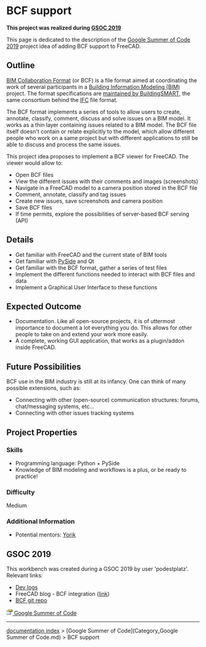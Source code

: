 # BCF support
**This project was realized during [GSOC 2019](#GSOC_2019.md)**

This page is dedicated to the description of the [Google Summer of Code 2019](Google_Summer_of_Code.md) project idea of adding BCF support to FreeCAD.

## Outline

[BIM Collaboration Format](https://www.buildingsmart.org/bim-collaboration-format-explained/) (or BCF) is a file format aimed at coordinating the work of several participants in a [Building Information Modeling (BIM)](https://en.wikipedia.org/wiki/Building_information_modeling) project. The format specifications are [maintained by BuildingSMART](http://www.buildingsmart-tech.org/specifications/bcf-releases), the same consortium behind the [IFC](https://en.wikipedia.org/wiki/Industry_Foundation_Classes) file format.

The BCF format implements a series of tools to allow users to create, annotate, classify, comment, discuss and solve issues on a BIM model. It works as a thin layer containing issues related to a BIM model. The BCF file itself doesn\'t contain or relate explicitly to the model, which allow different people who work on a same project but with different applications to still be able to discuss and process the same issues.

This project idea proposes to implement a BCF viewer for FreeCAD. The viewer would allow to:

-   Open BCF files
-   View the different issues with their comments and images (screenshots)
-   Navigate in a FreeCAD model to a camera position stored in the BCF file
-   Comment, annotate, classify and tag issues
-   Create new issues, save screenshots and camera position
-   Save BCF files
-   If time permits, explore the possibilities of server-based BCF serving (API)

## Details

-   Get familiar with FreeCAD and the current state of BIM tools
-   Get familiar with [PySide](https://en.wikipedia.org/wiki/PySide) and Qt
-   Get familiar with the BCF format, gather a series of test files
-   Implement the different functions needed to interact with BCF files and data
-   Implement a Graphical User Interface to these functions

## Expected Outcome 

-   Documentation. Like all open-source projects, it is of uttermost importance to document a lot everything you do. This allows for other people to take on and extend your work more easily.
-   A complete, working GUI application, that works as a plugin/addon inside FreeCAD.

## Future Possibilities 

BCF use in the BIM industry is still at its infancy. One can think of many possible extensions, such as:

-   Connecting with other (open-source) communication structures: forums, chat/messaging systems, etc\...
-   Connecting with other issues tracking systems

## Project Properties 

### Skills

-   Programming language: Python + PySide
-   Knowledge of BIM modeling and workflows is a plus, or be ready to practice!

### Difficulty

Medium

### Additional Information 

-   Potential mentors: [Yorik](http://forum.freecadweb.org/memberlist.php?mode=viewprofile&u=68)

## GSOC 2019 

This workbench was created during a GSOC 2019 by user \'podestplatz\'. Relevant links:

-   [Dev logs](https://podestplatz.github.io/FreeCAD-blog/posts/dev-logs/)
-   FreeCAD blog - BCF integration ([link](https://podestplatz.github.io/FreeCAD-blog/))
-   [BCF git repo](https://github.com/podestplatz/BCF-Plugin-FreeCAD/)

[<img src="images/Property.png" style="width:16px"> Google Summer of Code](Category_Google_Summer_of_Code.md)

---
[documentation index](../README.md) > [Google Summer of Code](Category_Google Summer of Code.md) > BCF support
